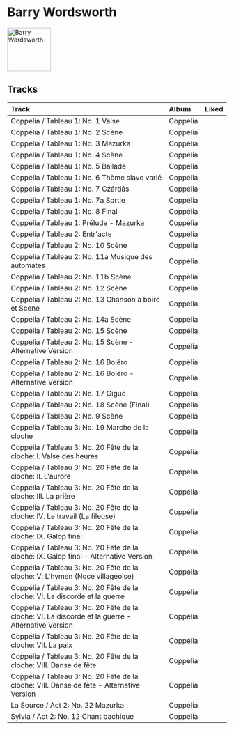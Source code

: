 
# Barry Wordsworth


<img src="https://i.scdn.co/image/b5b05560a51b368cca8b3420e4e3536586720aa8" alt="Barry Wordsworth" width="100" />

## Tracks

| Track                                                                                              | Album    | Liked   |
|:---------------------------------------------------------------------------------------------------|:---------|:--------|
| Coppélia / Tableau 1: No. 1 Valse                                                                  | Coppélia |         |
| Coppélia / Tableau 1: No. 2 Scène                                                                  | Coppélia |         |
| Coppélia / Tableau 1: No. 3 Mazurka                                                                | Coppélia |         |
| Coppélia / Tableau 1: No. 4 Scène                                                                  | Coppélia |         |
| Coppélia / Tableau 1: No. 5 Ballade                                                                | Coppélia |         |
| Coppélia / Tableau 1: No. 6 Thème slave varié                                                      | Coppélia |         |
| Coppélia / Tableau 1: No. 7 Czárdás                                                                | Coppélia |         |
| Coppélia / Tableau 1: No. 7a Sortie                                                                | Coppélia |         |
| Coppélia / Tableau 1: No. 8 Final                                                                  | Coppélia |         |
| Coppélia / Tableau 1: Prélude - Mazurka                                                            | Coppélia |         |
| Coppélia / Tableau 2: Entr'acte                                                                    | Coppélia |         |
| Coppélia / Tableau 2: No. 10 Scène                                                                 | Coppélia |         |
| Coppélia / Tableau 2: No. 11a Musique des automates                                                | Coppélia |         |
| Coppélia / Tableau 2: No. 11b Scène                                                                | Coppélia |         |
| Coppélia / Tableau 2: No. 12 Scène                                                                 | Coppélia |         |
| Coppélia / Tableau 2: No. 13 Chanson à boire et Scène                                              | Coppélia |         |
| Coppélia / Tableau 2: No. 14a Scène                                                                | Coppélia |         |
| Coppélia / Tableau 2: No. 15 Scène                                                                 | Coppélia |         |
| Coppélia / Tableau 2: No. 15 Scène - Alternative Version                                           | Coppélia |         |
| Coppélia / Tableau 2: No. 16 Boléro                                                                | Coppélia |         |
| Coppélia / Tableau 2: No. 16 Boléro - Alternative Version                                          | Coppélia |         |
| Coppélia / Tableau 2: No. 17 Gigue                                                                 | Coppélia |         |
| Coppélia / Tableau 2: No. 18 Scène (Final)                                                         | Coppélia |         |
| Coppélia / Tableau 2: No. 9 Scène                                                                  | Coppélia |         |
| Coppélia / Tableau 3: No. 19 Marche de la cloche                                                   | Coppélia |         |
| Coppélia / Tableau 3: No. 20 Fête de la cloche: I. Valse des heures                                | Coppélia |         |
| Coppélia / Tableau 3: No. 20 Fête de la cloche: II. L'aurore                                       | Coppélia |         |
| Coppélia / Tableau 3: No. 20 Fête de la cloche: III. La prière                                     | Coppélia |         |
| Coppélia / Tableau 3: No. 20 Fête de la cloche: IV. Le travail (La fileuse)                        | Coppélia |         |
| Coppélia / Tableau 3: No. 20 Fête de la cloche: IX. Galop final                                    | Coppélia |         |
| Coppélia / Tableau 3: No. 20 Fête de la cloche: IX. Galop final - Alternative Version              | Coppélia |         |
| Coppélia / Tableau 3: No. 20 Fête de la cloche: V. L'hymen (Noce villageoise)                      | Coppélia |         |
| Coppélia / Tableau 3: No. 20 Fête de la cloche: VI. La discorde et la guerre                       | Coppélia |         |
| Coppélia / Tableau 3: No. 20 Fête de la cloche: VI. La discorde et la guerre - Alternative Version | Coppélia |         |
| Coppélia / Tableau 3: No. 20 Fête de la cloche: VII. La paix                                       | Coppélia |         |
| Coppélia / Tableau 3: No. 20 Fête de la cloche: VIII. Danse de fête                                | Coppélia |         |
| Coppélia / Tableau 3: No. 20 Fête de la cloche: VIII. Danse de fête - Alternative Version          | Coppélia |         |
| La Source / Act 2: No. 22 Mazurka                                                                  | Coppélia |         |
| Sylvia / Act 2: No. 12 Chant bachique                                                              | Coppélia |         |